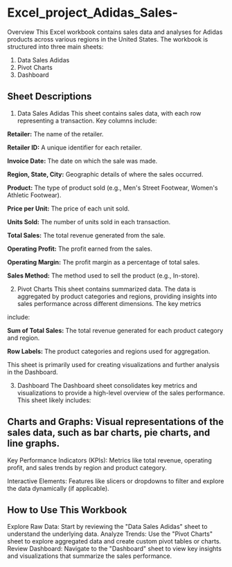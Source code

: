 # Excel_project_Adidas_Sales-

Overview
This Excel workbook contains sales data and analyses for Adidas products across various regions in the United States. The workbook is structured into three main sheets:

1. Data Sales Adidas
2. Pivot Charts
3. Dashboard

## Sheet Descriptions
1. Data Sales Adidas
  This sheet contains sales data, with each row representing a transaction. Key columns include:

  **Retailer:** The name of the retailer.

  **Retailer ID:** A unique identifier for each retailer.

  **Invoice Date:** The date on which the sale was made.

  **Region, State, City:** Geographic details of where the sales occurred.

  **Product:** The type of product sold (e.g., Men's Street Footwear, Women's Athletic Footwear).

  **Price per Unit:** The price of each unit sold.

  **Units Sold:** The number of units sold in each transaction.

  **Total Sales:** The total revenue generated from the sale. 

  **Operating Profit:** The profit earned from the sales.

  **Operating Margin:** The profit margin as a percentage of total sales.

  **Sales Method:** The method used to sell the product (e.g., In-store).

2. Pivot Charts
  This sheet contains summarized data. The data is aggregated by product categories and regions, providing insights into sales performance across different dimensions. The key metrics     

include:

  **Sum of Total Sales:** The total revenue generated for each product category and region.

  **Row Labels:** The product categories and regions used for aggregation.

  This sheet is primarily used for creating visualizations and further analysis in the Dashboard.

3. Dashboard
  The Dashboard sheet consolidates key metrics and visualizations to provide a high-level overview of the sales performance. This sheet likely includes:

## Charts and Graphs: Visual representations of the sales data, such as bar charts, pie charts, and line graphs.
  Key Performance Indicators (KPIs): Metrics like total revenue, operating profit, and sales trends by region and product category.

  Interactive Elements: Features like slicers or dropdowns to filter and explore the data dynamically (if applicable).

## How to Use This Workbook
  Explore Raw Data: Start by reviewing the "Data Sales Adidas" sheet to understand the underlying data.
  Analyze Trends: Use the "Pivot Charts" sheet to explore aggregated data and create custom pivot tables or charts.
  Review Dashboard: Navigate to the "Dashboard" sheet to view key insights and visualizations that summarize the sales performance.
